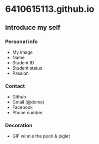 # 6410615113.github.io
## Introduce my self
### Personal info
- My image
- Name
- Student ID
- Student status
- Passion
### Contact
- Github
- Gmail (@dome)
- Facebook
- Phone number
### Decoration
- GIF winnie the pooh & piglet
